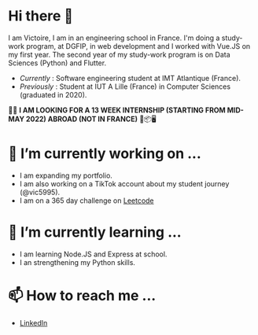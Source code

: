 # Hi there 👋

I am Victoire, I am in an engineering school in France. I'm doing a study-work program, at DGFIP, in web development and I worked with Vue.JS on my first year.
The second year of my study-work program is on Data Sciences (Python) and Flutter.

* *Currently* : Software engineering student at IMT Atlantique (France).
* *Previously* : Student at IUT A Lille (France) in Computer Sciences (graduated in 2020).

🚨🚨 **I AM LOOKING FOR A 13 WEEK INTERNSHIP (STARTING FROM MID-MAY 2022) ABROAD (NOT IN FRANCE)** 📱📦🖥

# 🔭 I’m currently working on ...

* I am expanding my portfolio.
* I am also working on a TikTok account about my student journey (@vic5995).
* I am on a 365 day challenge on [Leetcode](https://leetcode.com/Vic5995/)

# 🌱 I’m currently learning ...

* I am learning Node.JS and Express at school.
* I an strengthening my Python skills.

# 📫 How to reach me ...

* [LinkedIn](https://www.linkedin.com/in/victoire-lenglart/)
<!--
**Vic5995/Vic5995** is a ✨ _special_ ✨ repository because its `README.md` (this file) appears on your GitHub profile.

Here are some ideas to get you started:

- 🔭 I’m currently working on ...
- 🌱 I’m currently learning ...
- 👯 I’m looking to collaborate on ...
- 🤔 I’m looking for help with ...
- 💬 Ask me about ...
- 📫 How to reach me: ...
- 😄 Pronouns: ...
- ⚡ Fun fact: ...
-->
